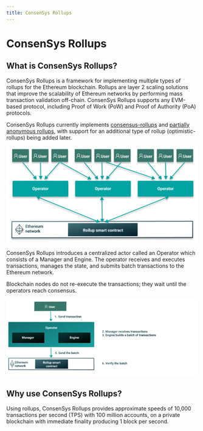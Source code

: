 ```yaml
---
title: ConsenSys Rollups
---
```


# ConsenSys Rollups

## What is ConsenSys Rollups?

ConsenSys Rollups is a framework for implementing multiple types of rollups for the Ethereum
blockchain. Rollups are layer 2 scaling solutions that improve the scalability of Ethereum
networks by performing mass transaction validation off-chain. ConsenSys Rollups supports any EVM-based protocol,
including Proof of Work (PoW) and Proof of Authority (PoA) protocols.

ConsenSys Rollups currently implements [consensus-rollups](Concepts/Rollups/Consensus.md) and
[partially anonymous rollups](Concepts/Rollups/Partially-Anonymous-Rollups.md), with support for an additional type of
rollup (optimistic-rollups) being added later.

![Architecture](Images/Sumo-rollup-overview.png)

ConsenSys Rollups introduces a centralized actor called an Operator which consists of a Manager and Engine.
The operator receives and executes transactions, manages the state, and submits batch transactions
to the Ethereum network.

Blockchain nodes do not re-execute the transactions; they wait until the operators reach consensus.

![Sumo workflow](Images/Operator_Flow.png)

## Why use ConsenSys Rollups?

Using rollups, ConsenSys Rollups provides approximate speeds of 10,000 transactions per second (TPS)
with 100 million accounts, on a private blockchain with immediate finality producing 1 block per
second.

